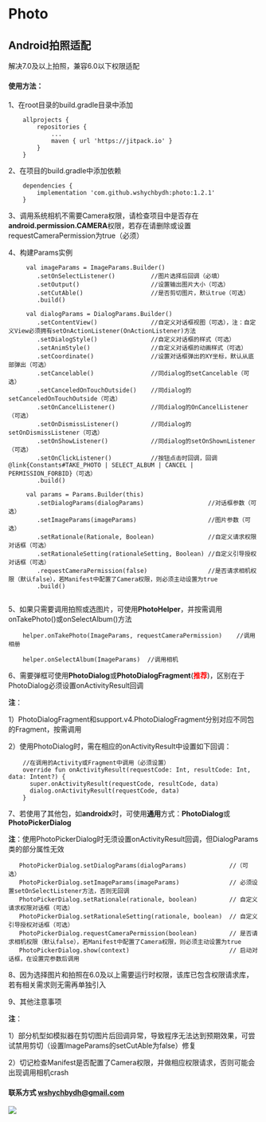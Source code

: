 # Photo
## Android拍照适配
解决7.0及以上拍照，兼容6.0以下权限适配

#### 使用方法：

1、在root目录的build.gradle目录中添加
```
    allprojects {
        repositories {
            ...
            maven { url 'https://jitpack.io' }
        }
    }
```

2、在项目的build.gradle中添加依赖
```
    dependencies {
        implementation 'com.github.wshychbydh:photo:1.2.1'
    }
```

3、调用系统相机不需要Camera权限，请检查项目中是否存在**android.permission.CAMERA**权限，若存在请删除或设置requestCameraPermission为true（必须）

4、构建Params实例
```
     val imageParams = ImageParams.Builder()
        .setOnSelectListener()          //图片选择后回调（必填）
        .setOutput()                    //设置输出图片大小（可选）
        .setCutAble()                   //是否剪切图片，默认true（可选）
        .build()
         
     val dialogParams = DialogParams.Builder()
        .setContentView()               //自定义对话框视图（可选），注：自定义View必须拥有setOnActionListener(OnActionListener)方法
        .setDialogStyle()               //自定义对话框的样式（可选）
        .setAnimStyle()                 //自定义对话框的动画样式（可选）
        .setCoordinate()                //设置对话框弹出的XY坐标，默认从底部弹出（可选）
        .setCancelable()                //同dialog的setCancelable（可选）
        .setCanceledOnTouchOutside()    //同dialog的setCanceledOnTouchOutside（可选）
        .setOnCancelListener()          //同dialog的OnCancelListener（可选）
        .setOnDismissListener()         //同dialog的setOnDismissListener（可选）
        .setOnShowListener()            //同dialog的setOnShownListener（可选）
        .setOnClickListener()           //按钮点击时回调，回调@link{Constants#TAKE_PHOTO | SELECT_ALBUM | CANCEL | PERMISSION_FORBID}（可选）
        .build()
        
     val params = Params.Builder(this)
        .setDialogParams(dialogParams)                  //对话框参数（可选）
        .setImageParams(imageParams)                    //图片参数（可选）
        .setRationale(Rationale, Boolean)               //自定义请求权限对话框（可选）
        .setRationaleSetting(rationaleSetting, Boolean) //自定义引导授权对话框（可选）
        .requestCameraPermission(false)                 //是否请求相机权限（默认false），若Manifest中配置了Camera权限，则必须主动设置为true
        .build()
     
```

5、如果只需要调用拍照或选图片，可使用**PhotoHelper**，并按需调用onTakePhoto()或onSelectAlbum()方法
```
    helper.onTakePhoto(ImageParams, requestCameraPermission)    //调用相册
    
    helper.onSelectAlbum(ImageParams)  //调用相机
```

6、需要弹框可使用**PhotoDialog**或**PhotoDialogFragment**(<font color=#FF0000>**推荐**</font>)，区别在于PhotoDialog必须设置onActivityResult回调

**注**：
   
   1）PhotoDialogFragment和support.v4.PhotoDialogFragment分别对应不同包的Fragment，按需调用
   
   2）使用PhotoDialog时，需在相应的onActivityResult中设置如下回调：
```
    //在调用的Activity或Fragment中调用（必须设置）
    override fun onActivityResult(requestCode: Int, resultCode: Int, data: Intent?) {
      super.onActivityResult(requestCode, resultCode, data)
      dialog.onActivityResult(requestCode, data)
    }
```

7、若使用了其他包，如**androidx**时，可使用**通用**方式：**PhotoDialog**或**PhotoPickerDialog**

**注**：使用PhotoPickerDialog时无须设置onActivityResult回调，但DialogParams类的部分属性无效
```
   PhotoPickerDialog.setDialogParams(dialogParams)            //（可选）
   PhotoPickerDialog.setImageParams(imageParams)              // 必须设置setOnSelectListener方法，否则无回调
   PhotoPickerDialog.setRationale(rationale, boolean)         // 自定义请求权限对话框（可选）
   PhotoPickerDialog.setRationaleSetting(rationale, boolean)  // 自定义引导授权对话框（可选）
   PhotoPickerDialog.requestCameraPermission(boolean)         // 是否请求相机权限（默认false），若Manifest中配置了Camera权限，则必须主动设置为true
   PhotoPickerDialog.show(context)                            // 启动对话框，在设置完参数后调用
```

8、因为选择图片和拍照在6.0及以上需要运行时权限，该库已包含权限请求库，若有相关需求则无需再单独引入

9、其他注意事项

**注**：

   1）部分机型如模拟器在剪切图片后回调异常，导致程序无法达到预期效果，可尝试禁用剪切（设置ImageParams的setCutAble为false）修复

   2）切记检查Manifest是否配置了Camera权限，并做相应权限请求，否则可能会出现调用相机crash
    
#### 联系方式 wshychbydh@gmail.com


[![](https://jitpack.io/v/wshychbydh/photo.svg)](https://jitpack.io/#wshychbydh/photo)
